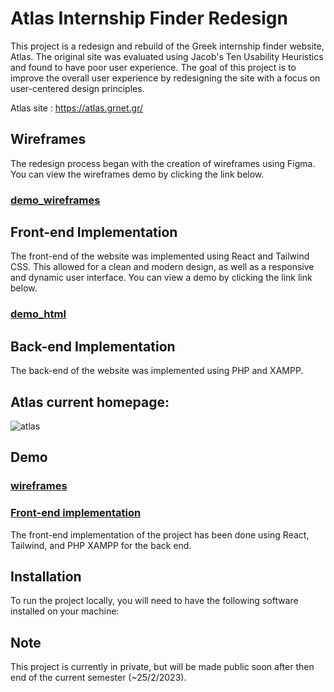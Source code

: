 # Atlas Internship Finder Redesign
This project is a redesign and rebuild of the Greek internship finder website, Atlas. The original site was evaluated using Jacob's Ten Usability Heuristics and found to have poor user experience. The goal of this project is to improve the overall user experience by redesigning the site with a focus on user-centered design principles.

Atlas site : https://atlas.grnet.gr/

## Wireframes
The redesign process began with the creation of wireframes using Figma. You can view the wireframes demo by clicking the link below.
### [demo_wireframes](demo_wireframes.md)
 
## Front-end Implementation
The front-end of the website was implemented using React and Tailwind CSS. This allowed for a clean and modern design, as well as a responsive and dynamic user interface. You can view a demo by clicking the link link below.

### [demo_html](demo_html.md)

## Back-end Implementation
The back-end of the website was implemented using PHP and XAMPP.

## Atlas current homepage:

![atlas](https://user-images.githubusercontent.com/34860262/214854908-3de1be85-b19d-4359-94dc-6ee47c06196b.png)

## Demo
### [wireframes](demo_wireframes.md)
### [Front-end implementation](demo_html.md)

The front-end implementation of the project has been done using React, Tailwind, and PHP XAMPP for the back end.

## Installation
To run the project locally, you will need to have the following software installed on your machine:

## Note
This project is currently in private, but will be made public soon after then end of the current semester (~25/2/2023).


